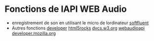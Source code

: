 # Fonctions de lAPI WEB Audio

* enregistrement de son en utilisant le micro de lordinateur
    [softfluent](http://www.softfluent.fr/blog/expertise/2015/04/28/Enregistrer-du-son-via-le-Microphone-en-JavaScript)
* Autres fonctions
    [developer](https://developer.mozilla.org/fr/docs/Web/API/Web_Audio_API)
    [html5rocks](https://www.html5rocks.com/en/tutorials/webaudio/intro/)
    [dvcs.w3.org](https://dvcs.w3.org/hg/audio/raw-file/tip/webaudio/specification.html)
    [webaudioapi](http://webaudioapi.com/)
    [developer.mozilla.org](https://developer.mozilla.org/fr/docs/Web/API/Web_Audio_API/Using_Web_Audio_API)
 
